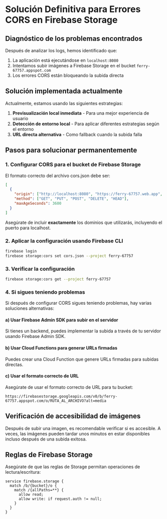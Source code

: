 # Solución Definitiva para Errores CORS en Firebase Storage

## Diagnóstico de los problemas encontrados

Después de analizar los logs, hemos identificado que:

1. La aplicación está ejecutándose en `localhost:8080`
2. Intentamos subir imágenes a Firebase Storage en el bucket `ferry-67757.appspot.com`
3. Los errores CORS están bloqueando la subida directa

## Solución implementada actualmente

Actualmente, estamos usando las siguientes estrategias:

1. **Previsualización local inmediata** - Para una mejor experiencia de usuario
2. **Detección de entorno local** - Para aplicar diferentes estrategias según el entorno
3. **URL directa alternativa** - Como fallback cuando la subida falla

## Pasos para solucionar permanentemente

### 1. Configurar CORS para el bucket de Firebase Storage

El formato correcto del archivo cors.json debe ser:

```json
[
  {
    "origin": ["http://localhost:8080", "https://ferry-67757.web.app", "https://ferry-67757.firebaseapp.com"],
    "method": ["GET", "PUT", "POST", "DELETE", "HEAD"],
    "maxAgeSeconds": 3600
  }
]
```

Asegúrate de incluir **exactamente** los dominios que utilizarás, incluyendo el puerto para localhost.

### 2. Aplicar la configuración usando Firebase CLI

```bash
firebase login
firebase storage:cors set cors.json --project ferry-67757
```

### 3. Verificar la configuración

```bash
firebase storage:cors get --project ferry-67757
```

### 4. Si sigues teniendo problemas

Si después de configurar CORS sigues teniendo problemas, hay varias soluciones alternativas:

#### a) Usar Firebase Admin SDK para subir en el servidor

Si tienes un backend, puedes implementar la subida a través de tu servidor usando Firebase Admin SDK.

#### b) Usar Cloud Functions para generar URLs firmadas

Puedes crear una Cloud Function que genere URLs firmadas para subidas directas.

#### c) Usar el formato correcto de URL

Asegúrate de usar el formato correcto de URL para tu bucket:

```
https://firebasestorage.googleapis.com/v0/b/ferry-67757.appspot.com/o/RUTA_AL_ARCHIVO?alt=media
```

## Verificación de accesibilidad de imágenes

Después de subir una imagen, es recomendable verificar si es accesible. A veces, las imágenes pueden tardar unos minutos en estar disponibles incluso después de una subida exitosa.

## Reglas de Firebase Storage

Asegúrate de que las reglas de Storage permitan operaciones de lectura/escritura:

```
service firebase.storage {
  match /b/{bucket}/o {
    match /{allPaths=**} {
      allow read; 
      allow write: if request.auth != null;
    }
  }
}
```
